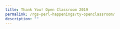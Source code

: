 ```yaml
---
title: Thank You! Open Classroom 2019
permalink: /rgs-perl-happenings/ty-openclassroom/
description: ""
---
```


